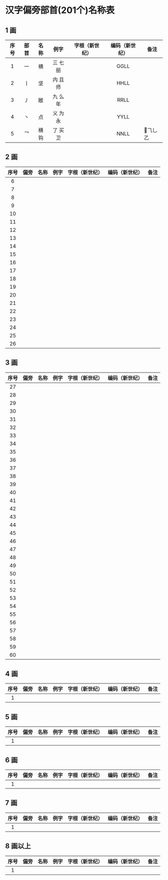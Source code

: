# 汉字偏旁部首(201个)名称表

## 1 画

|序号|部首|名称|例字|字根（新世纪）|编码（新世纪）|备注|
|:-:|:-:|:-:|:-:|:-:|:-:|---|
|1|一|横|三 七 丽||GGLL||
|2|丨|坚|内 且 师||HHLL||
|3|丿|敝|九 么 年||RRLL||
|4|丶|点|义 为 永||YYLL||
|5|乛|横钩|了 买 卫||NNLL|⺄乚乙|

## 2 画

|序号|偏旁|名称|例字|字根（新世纪）|编码（新世纪）|备注|
|:-:|:-:|:-:|:-:|:-:|:-:|---|
|6|||||||
|7|||||||
|8|||||||
|9|||||||
|10|||||||
|11|||||||
|12|||||||
|13|||||||
|14|||||||
|15|||||||
|16|||||||
|17|||||||
|18|||||||
|19|||||||
|20|||||||
|21|||||||
|22|||||||
|23|||||||
|24|||||||
|25|||||||
|26|||||||

## 3 画

|序号|偏旁|名称|例字|字根（新世纪）|编码（新世纪）|备注|
|:-:|:-:|:-:|:-:|:-:|:-:|---|
|27|||||||
|28|||||||
|29|||||||
|30|||||||
|31|||||||
|32|||||||
|33|||||||
|34|||||||
|35|||||||
|36|||||||
|37|||||||
|38|||||||
|39|||||||
|40|||||||
|41|||||||
|42|||||||
|43|||||||
|44|||||||
|45|||||||
|46|||||||
|47|||||||
|48|||||||
|49|||||||
|50|||||||
|51|||||||
|52|||||||
|53|||||||
|54|||||||
|55|||||||
|56|||||||
|57|||||||
|58|||||||
|59|||||||
|60|||||||

## 4 画

|序号|偏旁|名称|例字|字根（新世纪）|编码（新世纪）|备注|
|:-:|:-:|:-:|:-:|:-:|:-:|---|
|1|||||||

## 5 画

|序号|偏旁|名称|例字|字根（新世纪）|编码（新世纪）|备注|
|:-:|:-:|:-:|:-:|:-:|:-:|---|
|1|||||||

## 6 画

|序号|偏旁|名称|例字|字根（新世纪）|编码（新世纪）|备注|
|:-:|:-:|:-:|:-:|:-:|:-:|---|
|1|||||||

## 7 画

|序号|偏旁|名称|例字|字根（新世纪）|编码（新世纪）|备注|
|:-:|:-:|:-:|:-:|:-:|:-:|---|
|1|||||||

## 8 画以上

|序号|偏旁|名称|例字|字根（新世纪）|编码（新世纪）|备注|
|:-:|:-:|:-:|:-:|:-:|:-:|---|
|1|||||||
